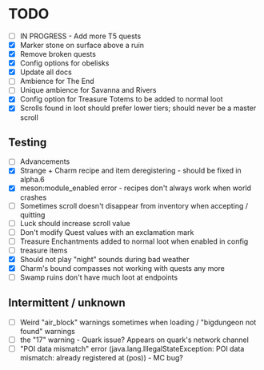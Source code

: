 # TODO
- [ ] IN PROGRESS - Add more T5 quests
- [x] Marker stone on surface above a ruin
- [x] Remove broken quests
- [x] Config options for obelisks
- [x] Update all docs
- [ ] Ambience for The End
- [ ] Unique ambience for Savanna and Rivers
- [x] Config option for Treasure Totems to be added to normal loot
- [x] Scrolls found in loot should prefer lower tiers; should never be a master scroll

## Testing
- [ ] Advancements
- [x] Strange + Charm recipe and item deregistering - should be fixed in alpha.6
- [x] meson:module_enabled error - recipes don't always work when world crashes
- [ ] Sometimes scroll doesn't disappear from inventory when accepting / quitting
- [ ] Luck should increase scroll value
- [ ] Don't modify Quest values with an exclamation mark
- [ ] Treasure Enchantments added to normal loot when enabled in config
- [ ] treasure items
- [x] Should not play "night" sounds during bad weather
- [x] Charm's bound compasses not working with quests any more
- [ ] Swamp ruins don't have much loot at endpoints

## Intermittent / unknown
- [ ] Weird "air_block" warnings sometimes when loading / "bigdungeon not found" warnings
- [ ] the "17" warning - Quark issue? Appears on quark's network channel
- [ ] "POI data mismatch" error (java.lang.IllegalStateException: POI data mismatch: already registered at (pos)) - MC bug?